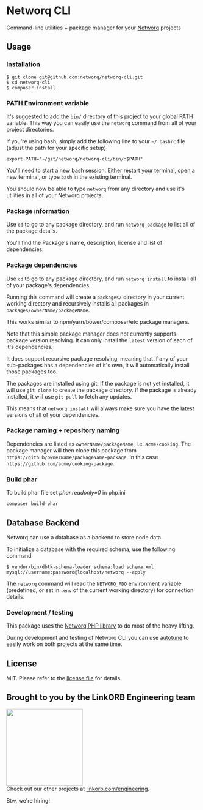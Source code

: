 Networq CLI
===========

Command-line utilities + package manager for your [Networq](https://github.com/networq) projects

## Usage

### Installation

    $ git clone git@github.com:networq/networq-cli.git
    $ cd networq-cli
    $ composer install

### PATH Environment variable

It's suggested to add the `bin/` directory of this project to your global PATH variable.
This way you can easily use the `networq` command from all of your project directories.

If you're using bash, simply add the following line to your `~/.bashrc` file (adjust the path for your specific setup)

    export PATH="~/git/networq/networq-cli/bin/:$PATH"

You'll need to start a new bash session. Either restart your terminal, open a new terminal, or type `bash` in the existing terminal.

You should now be able to type `networq` from any directory and use it's utilities in all of your Networq projects.

### Package information

Use `cd` to go to any package directory, and run `networq package` to list all of the package details.

You'll find the Package's name, description, license and list of dependencies.

### Package dependencies

Use `cd` to go to any package directory, and run `networq install` to install all of your package's dependencies.

Running this command will create a `packages/` directory in your current working directory and
recursively installs all packages in `packages/ownerName/packageName`.

This works similar to npm/yarn/bower/composer/etc package managers.

Note that this simple package manager does not currently supports package version resolving.
It can only install the `latest` version of each of it's dependencies.

It does support recursive package resolving, meaning that if any of your sub-packages has a dependencies of it's own, it will automatically install those packages too.

The packages are installed using git. If the package is not yet installed, it will use `git clone` to create the package directory. If the package is already installed, it will use `git pull` to fetch any updates.

This means that `networq install` will always make sure you have the latest versions of all of your dependencies.

### Package naming + repository naming

Dependencies are listed as `ownerName/packageName`, i.e. `acme/cooking`. The package manager will
then clone this package from `https://github/ownerName/packageName-package`. In this case `https://github.com/acme/cooking-package`.

### Build phar

To build phar file set _phar.readonly=0_ in php.ini

    composer build-phar

## Database Backend

Networq can use a database as a backend to store node data.

To initialize a database with the required schema, use the following command

    $ vendor/bin/dbtk-schema-loader schema:load schema.xml mysql://username:password@localhost/networq --apply

The `networq` command will read the `NETWORQ_PDO` environment variable (predefined, or set in `.env` of the current working directory) for connection details.

### Development / testing

This package uses the [Networq PHP library](https://github.com/networq/networq-php) to do most of the heavy lifting.

During development and testing of Networq CLI you can use [autotune](https://github.com/linkorb/autotune) to easily work on both projects at the same time.

## License

MIT. Please refer to the [license file](LICENSE) for details.

## Brought to you by the LinkORB Engineering team

<img src="http://www.linkorb.com/d/meta/tier1/images/linkorbengineering-logo.png" width="200px" /><br />
Check out our other projects at [linkorb.com/engineering](http://www.linkorb.com/engineering).

Btw, we're hiring!
